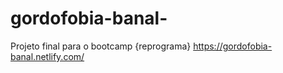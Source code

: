 # gordofobia-banal-
Projeto final para o  bootcamp {reprograma}
https://gordofobia-banal.netlify.com/
